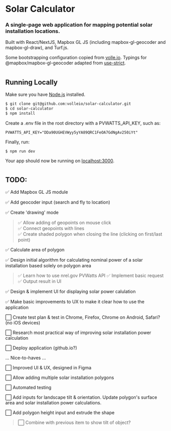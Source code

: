 # Solar Calculator
### A single-page web application for mapping potential solar installation locations. 

Built with React/NextJS, Mapbox GL JS (including mapbox-gl-geocoder and mapbox-gl-draw), and Turf.js.  

Some bootstrapping configuration copied from [volle.io](https://github.com/volleio/volleio.github.io). 
Typings for @mapbox/mapbox-gl-geocoder adapted from [use-strict](https://gist.github.com/use-strict/b7363cf9ffbfd0f65582f708d4c22e67).

#
## Running Locally

Make sure you have [Node.js](http://nodejs.org/) installed.

```sh
$ git clone git@github.com:volleio/solar-calculator.git 
$ cd solar-calculator
$ npm install
```
Create a .env file in the root directory with a PVWATTS_API_KEY, such as:
```
PVWATTS_API_KEY="DDa90UGHEVWyy5yYA89QRC1FeOA7GdNgAv250iYt"
```
Finally, run:
```
$ npm run dev
```

Your app should now be running on [localhost:3000](http://localhost:3000/).

#
## TODO:

✅ Add Mapbox GL JS module  

✅ Add geocoder input (search and fly to location)  

✅ Create 'drawing' mode  
> ✅ Allow adding of geopoints on mouse click  
> ✅ Connect geopoints with lines  
> ✅ Create shaded polygon when closing the line (clicking on first/last point)  

✅ Calculate area of polygon  

✅ Design initial algorithm for calculating nominal power of a solar installation based solely on polygon area  
> ✅ Learn how to use nrel.gov PVWatts API
> ✅ Implement basic request
> ✅ Output result in UI

✅ Design & implement UI for displaying solar power calulation  

✅ Make basic improvements to UX to make it clear how to use the application  

⬜ Create test plan & test in Chrome, Firefox, Chrome on Android, Safari? (no iOS devices)

⬜ Research most practical way of improving solar installation power calculation  

⬜ Deploy application (github.io?)

... Nice-to-haves ...

⬜ Improved UI & UX, designed in Figma  

⬜ Allow adding multiple solar installation polygons  

⬜ Automated testing 

⬜ Add inputs for landscape tilt & orientation. Update polygon's surface area and solar installation power calculations. 

⬜ Add polygon height input and extrude the shape
> ⬜ Combine with previous item to show tilt of object?
